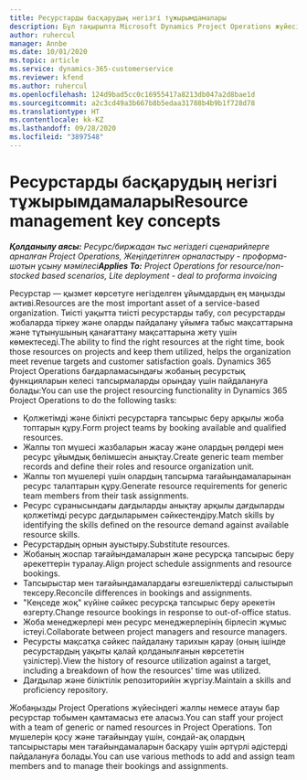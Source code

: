 ```yaml
---
title: Ресурстарды басқарудың негізгі тұжырымдамалары
description: Бұл тақырыпта Microsoft Dynamics Project Operations жүйесіндегі ресурстарды басқару туралы ақпарат берілген.
author: ruhercul
manager: Annbe
ms.date: 10/01/2020
ms.topic: article
ms.service: dynamics-365-customerservice
ms.reviewer: kfend
ms.author: ruhercul
ms.openlocfilehash: 124d9bad5cc0c16955417a8213db047a2d8bae1d
ms.sourcegitcommit: a2c3cd49a3b667b8b5edaa31788b4b9b1f728d78
ms.translationtype: HT
ms.contentlocale: kk-KZ
ms.lasthandoff: 09/28/2020
ms.locfileid: "3897548"
---
```

# <a name="resource-management-key-concepts"></a><span data-ttu-id="352f7-103">Ресурстарды басқарудың негізгі тұжырымдамалары</span><span class="sxs-lookup"><span data-stu-id="352f7-103">Resource management key concepts</span></span>

<span data-ttu-id="352f7-104">_**Қолданылу аясы:** Ресурс/биржадан тыс негіздегі сценарийлерге арналған Project Operations, Жеңілдетілген орналастыру - проформа-шотын ұсыну мәмілесі_</span><span class="sxs-lookup"><span data-stu-id="352f7-104">_**Applies To:** Project Operations for resource/non-stocked based scenarios, Lite deployment - deal to proforma invoicing_</span></span>

<span data-ttu-id="352f7-105">Ресурстар — қызмет көрсетуге негізделген ұйымдардың ең маңызды активі.</span><span class="sxs-lookup"><span data-stu-id="352f7-105">Resources are the most important asset of a service-based organization.</span></span> <span data-ttu-id="352f7-106">Тиісті уақытта тиісті ресурстарды табу, сол ресурстарды жобаларда тіркеу және оларды пайдалану ұйымға табыс мақсаттарына және тұтынушының қанағаттану мақсаттарына жету үшін көмектеседі.</span><span class="sxs-lookup"><span data-stu-id="352f7-106">The ability to find the right resources at the right time, book those resources on projects and keep them utilized, helps the organization meet revenue targets and customer satisfaction goals.</span></span> <span data-ttu-id="352f7-107">Dynamics 365 Project Operations бағдарламасындағы жобаның ресурстық функцияларын келесі тапсырмаларды орындау үшін пайдалануға болады:</span><span class="sxs-lookup"><span data-stu-id="352f7-107">You can use the project resourcing functionality in Dynamics 365 Project Operations to do the following tasks:</span></span>

- <span data-ttu-id="352f7-108">Қолжетімді және білікті ресурстарға тапсырыс беру арқылы жоба топтарын құру.</span><span class="sxs-lookup"><span data-stu-id="352f7-108">Form project teams by booking available and qualified resources.</span></span>
- <span data-ttu-id="352f7-109">Жалпы топ мүшесі жазбаларын жасау және олардың рөлдері мен ресурс ұйымдық бөлімшесін анықтау.</span><span class="sxs-lookup"><span data-stu-id="352f7-109">Create generic team member records and define their roles and resource organization unit.</span></span>
- <span data-ttu-id="352f7-110">Жалпы топ мүшелері үшін олардың тапсырма тағайындамаларынан ресурс талаптарын құру.</span><span class="sxs-lookup"><span data-stu-id="352f7-110">Generate resource requirements for generic team members from their task assignments.</span></span>
- <span data-ttu-id="352f7-111">Ресурс сұранысындағы дағдыларды анықтау арқылы дағдыларды қолжетімді ресурс дағдыларымен сәйкестендіру.</span><span class="sxs-lookup"><span data-stu-id="352f7-111">Match skills by identifying the skills defined on the resource demand against available resource skills.</span></span>
- <span data-ttu-id="352f7-112">Ресурстардың орнын ауыстыру.</span><span class="sxs-lookup"><span data-stu-id="352f7-112">Substitute resources.</span></span>
- <span data-ttu-id="352f7-113">Жобаның жоспар тағайындамаларын және ресурсқа тапсырыс беру әрекеттерін туралау.</span><span class="sxs-lookup"><span data-stu-id="352f7-113">Align project schedule assignments and resource bookings.</span></span>
- <span data-ttu-id="352f7-114">Тапсырыстар мен тағайындамалардағы өзгешеліктерді салыстырып тексеру.</span><span class="sxs-lookup"><span data-stu-id="352f7-114">Reconcile differences in bookings and assignments.</span></span>
- <span data-ttu-id="352f7-115">"Кеңседе жоқ" күйіне сәйкес ресурсқа тапсырыс беру әрекетін өзгерту.</span><span class="sxs-lookup"><span data-stu-id="352f7-115">Change resource bookings in response to out-of-office status.</span></span>
- <span data-ttu-id="352f7-116">Жоба менеджерлері мен ресурс менеджерлерінің бірлесіп жұмыс істеуі.</span><span class="sxs-lookup"><span data-stu-id="352f7-116">Collaborate between project managers and resource managers.</span></span>
- <span data-ttu-id="352f7-117">Ресурсты мақсатқа сәйкес пайдалану тарихын қарау (оның ішінде ресурстардың уақыты қалай қолданылғанын көрсететін үзілістер).</span><span class="sxs-lookup"><span data-stu-id="352f7-117">View the history of resource utilization against a target, including a breakdown of how the resources' time was utilized.</span></span>
- <span data-ttu-id="352f7-118">Дағдылар және біліктілік репозиторийін жүргізу.</span><span class="sxs-lookup"><span data-stu-id="352f7-118">Maintain a skills and proficiency repository.</span></span>


<span data-ttu-id="352f7-119">Жобаңызды Project Operations жүйесіндегі жалпы немесе атауы бар ресурстар тобымен қамтамасыз ете аласыз.</span><span class="sxs-lookup"><span data-stu-id="352f7-119">You can staff your project with a team of generic or named resources in Project Operations.</span></span> <span data-ttu-id="352f7-120">Топ мүшелерін қосу және тағайындау үшін, сондай-ақ олардың тапсырыстары мен тағайындамаларын басқару үшін әртүрлі әдістерді пайдалануға болады.</span><span class="sxs-lookup"><span data-stu-id="352f7-120">You can use various methods to add and assign team members and to manage their bookings and assignments.</span></span> 

